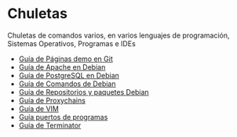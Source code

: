 # Chuletas
Chuletas de comandos varios, en varios lenguajes de programación, Sistemas Operativos, Programas e IDEs

<ul>
  <li><a href="https://github.com/engelpain/Chuletas/blob/master/txt/PaginaGit.txt">Guía de Páginas demo en Git</a></li>
  <li><a href="https://github.com/engelpain/Chuletas/blob/master/txt/apache.txt">Guía de Apache en Debian</a></li>
  <li><a href="https://github.com/engelpain/Chuletas/blob/master/txt/postgres.txt">Guía de PostgreSQL en Debian</a></li>
  <li><a href="https://github.com/engelpain/Chuletas/blob/master/txt/ComandosDebian.txt">Guía de Comandos de Debian</a></li>
  <li><a href="https://github.com/engelpain/Chuletas/blob/master/txt/PaquetesDebian.txt">Guía de Repositorios y paquetes Debian</a></li>
  <li><a href="https://github.com/engelpain/Chuletas/blob/master/txt/proxychains.txt">Guía de Proxychains</a></li>
  <li><a href="https://github.com/engelpain/Chuletas/blob/master/txt/Vim.txt">Guía de VIM</a></li>
  <li><a href="https://github.com/engelpain/Chuletas/blob/master/txt/puertos.txt">Guía puertos de programas</a></li>
  <li><a href="https://github.com/engelpain/Chuletas/blob/master/txt/terminator.txt">Guía de Terminator</a></li>
</ul>